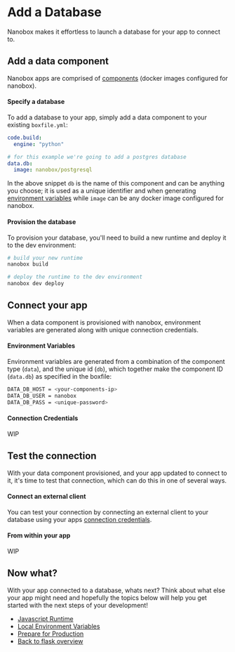# Add a Database
Nanobox makes it effortless to launch a database for your app to connect to.

## Add a data component
Nanobox apps are comprised of [components](https://docs.nanobox.io/getting-started/add-components/) (docker images configured for nanobox).

#### Specify a database
To add a database to your app, simply add a data component to your existing `boxfile.yml`:

```yaml
code.build:
  engine: "python"

# for this example we're going to add a postgres database
data.db:
  image: nanobox/postgresql
```

In the above snippet `db` is the name of this component and can be anything you choose; it is used as a unique identifier and when generating [environment variables](https://docs.nanobox.io/app-config/environment-variables/) while `image` can be any docker image configured for nanobox.

#### Provision the database
To provision your database, you'll need to build a new runtime and deploy it to the dev environment:

```bash
# build your new runtime
nanobox build

# deploy the runtime to the dev environment
nanobox dev deploy
```

## Connect your app
When a data component is provisioned with nanobox, environment variables are generated along with unique connection credentials.

#### Environment Variables
Environment variables are generated from a combination of the component type (`data`), and the unique id (`db`), which together make the component ID (`data.db`) as specified in the boxfile:

```bash
DATA_DB_HOST = <your-components-ip>
DATA_DB_USER = nanobox
DATA_DB_PASS = <unique-password>
```

#### Connection Credentials
WIP

## Test the connection
With your data component provisioned, and your app updated to connect to it, it's time to test that connection, which can do this in one of several ways.

#### Connect an external client
You can test your connection by connecting an external client to your database using your apps <a href="https://docs.nanobox.io/local-dev/managing-local-data/" target="\_blank">connection credentials</a>.

#### From within your app
WIP

## Now what?
With your app connected to a database, whats next? Think about what else your app might need and hopefully the topics below will help you get started with the next steps of your development!

* [Javascript Runtime](/python/flask/next-steps/javascript-runtime)
* [Local Environment Variables](/python/flask/next-steps/local-evars)
* [Prepare for Production](/python/flask/production/configure-flask)
* [Back to flask overview](/python/flask)
